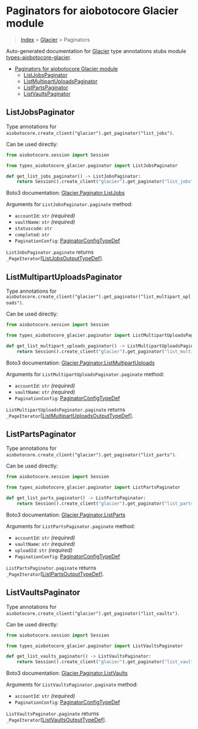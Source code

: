 <a id="paginators-for-aiobotocore-glacier-module"></a>

# Paginators for aiobotocore Glacier module

> [Index](..) > [Glacier](.) > Paginators

Auto-generated documentation for
[Glacier](https://boto3.amazonaws.com/v1/documentation/api/latest/reference/services/glacier.html#Glacier)
type annotations stubs module
[types-aiobotocore-glacier](https://pypi.org/project/types-aiobotocore-glacier/).

- [Paginators for aiobotocore Glacier module](#paginators-for-aiobotocore-glacier-module)
  - [ListJobsPaginator](#listjobspaginator)
  - [ListMultipartUploadsPaginator](#listmultipartuploadspaginator)
  - [ListPartsPaginator](#listpartspaginator)
  - [ListVaultsPaginator](#listvaultspaginator)

<a id="listjobspaginator"></a>

## ListJobsPaginator

Type annotations for
`aiobotocore.create_client("glacier").get_paginator("list_jobs")`.

Can be used directly:

```python
from aiobotocore.session import Session

from types_aiobotocore_glacier.paginator import ListJobsPaginator

def get_list_jobs_paginator() -> ListJobsPaginator:
    return Session().create_client("glacier").get_paginator("list_jobs")
```

Boto3 documentation:
[Glacier.Paginator.ListJobs](https://boto3.amazonaws.com/v1/documentation/api/latest/reference/services/glacier.html#Glacier.Paginator.ListJobs)

Arguments for `ListJobsPaginator.paginate` method:

- `accountId`: `str` *(required)*
- `vaultName`: `str` *(required)*
- `statuscode`: `str`
- `completed`: `str`
- `PaginationConfig`:
  [PaginatorConfigTypeDef](./type_defs.md#paginatorconfigtypedef)

`ListJobsPaginator.paginate` returns
`_PageIterator`\[[ListJobsOutputTypeDef](./type_defs.md#listjobsoutputtypedef)\].

<a id="listmultipartuploadspaginator"></a>

## ListMultipartUploadsPaginator

Type annotations for
`aiobotocore.create_client("glacier").get_paginator("list_multipart_uploads")`.

Can be used directly:

```python
from aiobotocore.session import Session

from types_aiobotocore_glacier.paginator import ListMultipartUploadsPaginator

def get_list_multipart_uploads_paginator() -> ListMultipartUploadsPaginator:
    return Session().create_client("glacier").get_paginator("list_multipart_uploads")
```

Boto3 documentation:
[Glacier.Paginator.ListMultipartUploads](https://boto3.amazonaws.com/v1/documentation/api/latest/reference/services/glacier.html#Glacier.Paginator.ListMultipartUploads)

Arguments for `ListMultipartUploadsPaginator.paginate` method:

- `accountId`: `str` *(required)*
- `vaultName`: `str` *(required)*
- `PaginationConfig`:
  [PaginatorConfigTypeDef](./type_defs.md#paginatorconfigtypedef)

`ListMultipartUploadsPaginator.paginate` returns
`_PageIterator`\[[ListMultipartUploadsOutputTypeDef](./type_defs.md#listmultipartuploadsoutputtypedef)\].

<a id="listpartspaginator"></a>

## ListPartsPaginator

Type annotations for
`aiobotocore.create_client("glacier").get_paginator("list_parts")`.

Can be used directly:

```python
from aiobotocore.session import Session

from types_aiobotocore_glacier.paginator import ListPartsPaginator

def get_list_parts_paginator() -> ListPartsPaginator:
    return Session().create_client("glacier").get_paginator("list_parts")
```

Boto3 documentation:
[Glacier.Paginator.ListParts](https://boto3.amazonaws.com/v1/documentation/api/latest/reference/services/glacier.html#Glacier.Paginator.ListParts)

Arguments for `ListPartsPaginator.paginate` method:

- `accountId`: `str` *(required)*
- `vaultName`: `str` *(required)*
- `uploadId`: `str` *(required)*
- `PaginationConfig`:
  [PaginatorConfigTypeDef](./type_defs.md#paginatorconfigtypedef)

`ListPartsPaginator.paginate` returns
`_PageIterator`\[[ListPartsOutputTypeDef](./type_defs.md#listpartsoutputtypedef)\].

<a id="listvaultspaginator"></a>

## ListVaultsPaginator

Type annotations for
`aiobotocore.create_client("glacier").get_paginator("list_vaults")`.

Can be used directly:

```python
from aiobotocore.session import Session

from types_aiobotocore_glacier.paginator import ListVaultsPaginator

def get_list_vaults_paginator() -> ListVaultsPaginator:
    return Session().create_client("glacier").get_paginator("list_vaults")
```

Boto3 documentation:
[Glacier.Paginator.ListVaults](https://boto3.amazonaws.com/v1/documentation/api/latest/reference/services/glacier.html#Glacier.Paginator.ListVaults)

Arguments for `ListVaultsPaginator.paginate` method:

- `accountId`: `str` *(required)*
- `PaginationConfig`:
  [PaginatorConfigTypeDef](./type_defs.md#paginatorconfigtypedef)

`ListVaultsPaginator.paginate` returns
`_PageIterator`\[[ListVaultsOutputTypeDef](./type_defs.md#listvaultsoutputtypedef)\].
